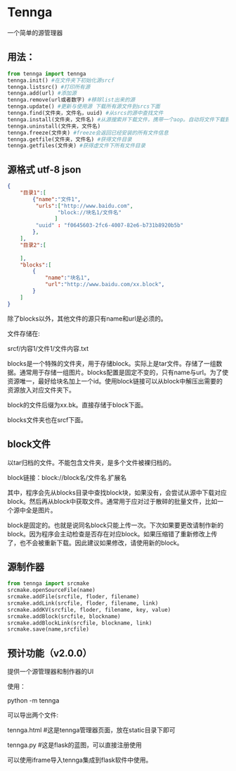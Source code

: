 # Tennga
 一个简单的源管理器

## 用法：

```python
from tennga import tennga
tennga.init() #在文件夹下初始化源srcf
tennga.listsrc() #打印所有源
tennga.add(url) #添加源
tennga.remove(url或者数字) #移除list出来的源
tennga.update() #更新与使用源 下载所有源文件到srcs下面
tennga.find(文件夹，文件名，uuid) #从srcs的源中查找文件
tennga.install(文件夹，文件名) #从源搜索并下载文件，携带一个aop。自动将文件下载到srcf/内容1中。
tennga.uninstall(文件夹，文件名)
tennga.freeze(文件夹) #freeze会返回已经安装的所有文件信息
tennga.getfile(文件夹，文件名) #获得文件目录
tennga.getfiles(文件夹) #获得虚文件下所有文件目录
```



## 源格式 utf-8 json

```json
{
    "目录1":[
        {"name":"文件1",
         "urls":["http://www.baidu.com",
                "block://块名1/文件名"
               ]
         "uuid" : "f0645603-2fc6-4007-82e6-b731b8920b5b"
        },
    ],
    "目录2":[
        
    ],
    "blocks":[
        {
            "name":"块名1",
            "url":"http://www.baidu.com/xx.block",
        }
    ]
}
```

除了blocks以外，其他文件的源只有name和url是必须的。

文件存储在:

srcf/内容1/文件1/文件内容.txt

blocks是一个特殊的文件夹，用于存储block。实际上是tar文件。存储了一组数据。通常用于存储一组图片。blocks配置是固定不变的，只有name与url。为了使资源唯一，最好给块名加上一个id。使用block链接可以从block中解压出需要的资源放入对应文件夹下。

block的文件后缀为xx.bk。直接存储于block下面。

blocks文件夹也在srcf下面。

## block文件

以tar归档的文件。不能包含文件夹，是多个文件被裸归档的。

block链接：block://block名/文件名.扩展名

其中，程序会先从blocks目录中查找block块，如果没有，会尝试从源中下载对应block。然后再从block中获取文件。通常用于应对过于散碎的批量文件，比如一个源中全是图片。

block是固定的。也就是说同名block只能上传一次。下次如果要更改请制作新的block。因为程序会主动检查是否存在对应block。如果压缩错了重新修改上传了，也不会被重新下载。因此建议如果修改，请使用新的block。

## 源制作器

```python
from tennga import srcmake
srcmake.openSourceFile(name)
srcmake.addFile(srcfile, floder, filename)
srcmake.addLink(srcfile, floder, filename, link)
srcmake.addKV(srcfile, floder, filename, key, value)
srcmake.addBlock(srcfile, blockname)
srcmake.addBlockLink(srcfile, blockname, link)
srcmake.save(name,srcfile)
```



## 预计功能（v2.0.0）

提供一个源管理器和制作器的UI

使用：

python -m tennga

可以导出两个文件:

tennga.html #这是tennga管理器页面，放在static目录下即可

tennga.py #这是flask的蓝图，可以直接注册使用

可以使用iframe导入tennga集成到flask软件中使用。